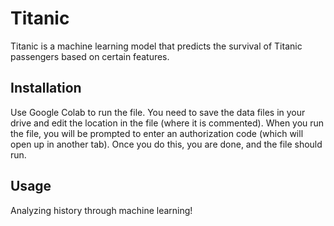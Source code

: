 # Titanic

Titanic is a machine learning model that predicts the survival of Titanic passengers based on certain features.

## Installation

Use Google Colab to run the file.
You need to save the data files in your drive and edit the location in the file (where it is commented).
When you run the file, you will be prompted to enter an authorization code (which will open up in another tab). 
Once you do this, you are done, and the file should run.

## Usage

Analyzing history through machine learning!
